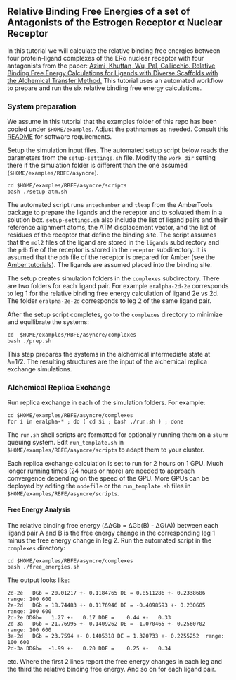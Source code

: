 Relative Binding Free Energies of a set of Antagonists of the Estrogen Receptor α Nuclear Receptor
--------------------------------------------------------------------------------------------------

In this tutorial we will calculate the relative binding free energies between four protein-ligand complexes of the ERα nuclear receptor with four antagonists from the paper: [Azimi, Khuttan, Wu, Pal, Gallicchio. Relative Binding Free Energy Calculations for Ligands with Diverse Scaffolds with the Alchemical Transfer Method.](https://arxiv.org/abs/2107.05153) This tutorial uses an automated workflow to prepare and run the six relative binding free energy calculations.

### System preparation

We assume in this tutorial that the examples folder of this repo has been copied under `$HOME/examples`. Adjust the pathnames as needed. Consult this [README](https://github.com/Gallicchio-Lab/async_re-openmm/blob/master/examples/README.md) for software requirements.

Setup the simulation input files. The automated setup script below reads the parameters from the `setup-settings.sh` file. Modify the `work_dir` setting there if the simulation folder is different than the one assumed (`$HOME/examples/RBFE/asyncre`).
```
cd $HOME/examples/RBFE/asyncre/scripts
bash ./setup-atm.sh
```
The automated script runs `antechamber` and `tleap` from the AmberTools package to prepare the ligands and the receptor and to solvated them in a solution box. `setup-settings.sh` also include the list of ligand pairs and their reference alignment atoms, the ATM displacement vector, and the list of residues of the receptor that define the binding site. The script assumes that the `mol2` files of the ligand are stored in the `ligands` subdirectory and the `pdb` file of the receptor is stored in the `receptor` subdirectory. It is assumed that the `pdb` file of the receptor is prepared for Amber (see the [Amber tutorials](https://ambermd.org/tutorials/)). The ligands are assumed placed into the binding site.

The setup creates simulation folders in the `complexes` subdirectory. There are two folders for each ligand pair. For example `eralpha-2d-2e` corresponds to leg 1 for the relative binding free energy calculation of ligand 2e vs 2d. The folder `eralpha-2e-2d` corresponds to leg 2 of the same ligand pair.

After the setup script completes, go to the `complexes` directory to minimize and equilibrate the systems:
```
cd  $HOME/examples/RBFE/asyncre/complexes
bash ./prep.sh
```
This step prepares the systems in the alchemical intermediate state at λ=1/2. The resulting structures are the input of the alchemical replica exchange simulations.

### Alchemical Replica Exchange

Run replica exchange in each of the simulation folders. For example:
```
cd $HOME/examples/RBFE/asyncre/complexes
for i in eralpha-* ; do ( cd $i ; bash ./run.sh ) ; done
```
The `run.sh` shell scripts are formatted for optionally running them on a `slurm` queuing system. Edit `run_template.sh` in `$HOME/examples/RBFE/asyncre/scripts` to adapt them to your cluster.

Each replica exchange calculation is set to run for 2 hours on 1 GPU. Much longer running times (24 hours or more) are needed to approach convergence depending on the speed of the GPU. More GPUs can be deployed by editing the `nodefile` or the `run_template.sh` files in `$HOME/examples/RBFE/asyncre/scripts`.

#### Free Energy Analysis

The relative binding free energy (ΔΔGb = ΔGb(B) - ΔG(A)) between each ligand pair A and B is the free energy change in the corresponding leg 1 minus the free energy change in leg 2. Run the automated script in the `complexes` directory:
```
cd $HOME/examples/RBFE/asyncre/complexes
bash ./free_energies.sh
```

The output looks like:
```
2d-2e   DGb = 20.01217 +- 0.1184765 DE = 0.8511286 +- 0.2338686  range: 100 600
2e-2d   DGb = 18.74483 +- 0.1176946 DE = -0.4098593 +- 0.230605  range: 100 600
2d-2e DDGb=   1.27 +-   0.17 DDE =    0.44 +-   0.33 
2d-3a   DGb = 21.76995 +- 0.1409262 DE = -1.070465 +- 0.2560702  range: 100 600
3a-2d   DGb = 23.7594 +- 0.1405318 DE = 1.320733 +- 0.2255252  range: 100 600
2d-3a DDGb=  -1.99 +-   0.20 DDE =    0.25 +-   0.34 
```
etc. Where the first 2 lines report the free energy changes in each leg and the third the relative binding free energy. And so on for each ligand pair.
